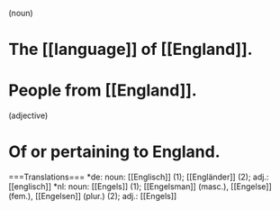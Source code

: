(noun)
# The [[language]] of [[England]].
# People from [[England]].

(adjective)
# Of or pertaining to England.

===Translations===
*de: noun: [[Englisch]] (1); [[Engländer]] (2); adj.: [[englisch]]
*nl: noun: [[Engels]] (1); [[Engelsman]] (masc.), [[Engelse]] (fem.), [[Engelsen]] (plur.) (2); adj.: [[Engels]]